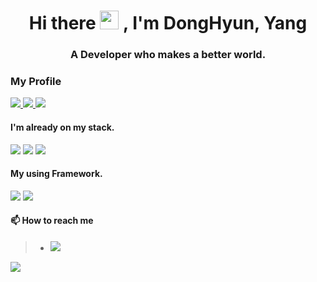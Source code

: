 <h1 align="center">Hi there <img src="https://media.giphy.com/media/hvRJCLFzcasrR4ia7z/giphy.gif" width="30px"> , I'm DongHyun, Yang</h1>
<h3 align="center">A Developer who makes a better world.</h3>

### My Profile

<a href="https://github.com/bucket-0224">
  <img src="http://github-profile-summary-cards.vercel.app/api/cards/profile-details?username=bucket-0224&theme=transparent" />
</a>
<a href="https://github.com/bucket-0224">
  <img src="https://github-readme-streak-stats.herokuapp.com/?user=bucket-0224&hide_border=true&card_width=338&theme=transparent" />
</a>
<a href="https://github.com/bucket-0224">
  <img src="http://github-profile-summary-cards.vercel.app/api/cards/stats?username=bucket-0224&theme=transparent" />
</a>

#### I'm already on my stack.
<a href='#'><img src="https://img.shields.io/badge/Java-ED8B00?style=for-the-badge&logo=Java&logoColor=white"></a> <a href='#'><img src="https://img.shields.io/badge/Kotlin-0095D5?&style=for-the-badge&logo=kotlin&logoColor=white"></a> <a href='#'><img src="https://img.shields.io/badge/Dart-0175C2?&style=for-the-badge&logo=Dart&logoColor=white"></a>

#### My using Framework.
<a href='#'><img src="https://img.shields.io/badge/Android-3DDC84?&style=for-the-badge&logo=Android&logoColor=white"></a> <a href='#'><img src="https://img.shields.io/badge/Flutter-02569B?&style=for-the-badge&logo=Flutter&logoColor=white"></a>


#### 📫 How to reach me 
>- <a href='#'><img src="https://img.shields.io/badge/ydh665566@naver.com-005FF9?&style=for-the-badge&logo=Mail.ru&logoColor=white"></a>

  <a href="https://github.com/bucket-0224">
    <img src="https://komarev.com/ghpvc/?username=bucket-0224&color=blue&style=flat)" />
  </a>
